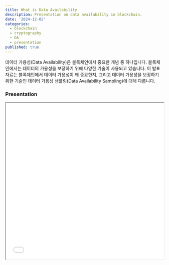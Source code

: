 ```yaml
---
title: What is Data Availability
description: Presentation on data availability in blockchain.
date: '2024-12-02'
categories:
  - blockchain
  - cryptography
  - DA
  - presentation
published: true
---
```


데이터 가용성(Data Availability)은 블록체인에서 중요한 개념 중 하나입니다.
블록체인에서는 데이터의 가용성을 보장하기 위해 다양한 기술이 사용되고 있습니다.
이 발표 자료는 블록체인에서 데이터 가용성이 왜 중요한지, 그리고 데이터 가용성을
보장하기 위한 기술인 데이터 가용성 샘플링(Data Availability Sampling)에 대해
다룹니다.

### Presentation

<iframe src="/pdfs/data-availability.pdf" width="100%" height="500px" title="Data Availability"></iframe>
